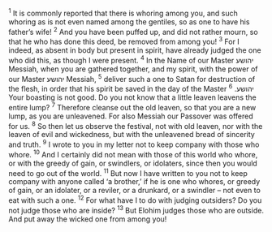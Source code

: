 <sup>1</sup> It is commonly reported that there is whoring among you, and such whoring as is not even named among the gentiles, so as one to have his father’s wife!
<sup>2</sup> And you have been puffed up, and did not rather mourn, so that he who has done this deed, be removed from among you!
<sup>3</sup> For I indeed, as absent in body but present in spirit, have already judged the one who did this, as though I were present.
<sup>4</sup> In the Name of our Master יהושע Messiah, when you are gathered together, and my spirit, with the power of our Master יהושע Messiah,
<sup>5</sup> deliver such a one to Satan for destruction of the flesh, in order that his spirit be saved in the day of the Master יהושע.
<sup>6</sup> Your boasting is not good. Do you not know that a little leaven leavens the entire lump?
<sup>7</sup> Therefore cleanse out the old leaven, so that you are a new lump, as you are unleavened. For also Messiah our Passover was offered for us.
<sup>8</sup> So then let us observe the festival, not with old leaven, nor with the leaven of evil and wickedness, but with the unleavened bread of sincerity and truth.
<sup>9</sup> I wrote to you in my letter not to keep company with those who whore.
<sup>10</sup> And I certainly did not mean with those of this world who whore, or with the greedy of gain, or swindlers, or idolaters, since then you would need to go out of the world.
<sup>11</sup> But now I have written to you not to keep company with anyone called ‘a brother,’ if he is one who whores, or greedy of gain, or an idolater, or a reviler, or a drunkard, or a swindler – not even to eat with such a one.
<sup>12</sup> For what have I to do with judging outsiders? Do you not judge those who are inside?
<sup>13</sup> But Elohim judges those who are outside. And put away the wicked one from among you!

